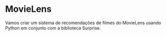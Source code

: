 # MovieLens
 Vamos criar um sistema de recomendações de filmes do MovieLens usando Python em conjunto com a biblioteca Surprise.
